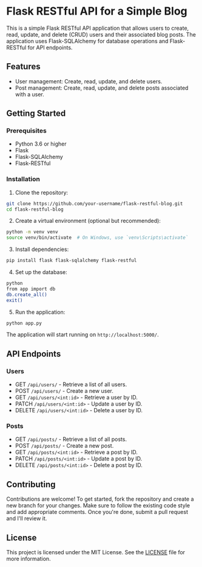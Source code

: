 # Flask RESTful API for a Simple Blog

This is a simple Flask RESTful API application that allows users to create, read, update, and delete (CRUD) users and their associated blog posts. The application uses Flask-SQLAlchemy for database operations and Flask-RESTful for API endpoints.

## Features

- User management: Create, read, update, and delete users.
- Post management: Create, read, update, and delete posts associated with a user.

## Getting Started

### Prerequisites

- Python 3.6 or higher
- Flask
- Flask-SQLAlchemy
- Flask-RESTful

### Installation

1. Clone the repository:

```bash
git clone https://github.com/your-username/flask-restful-blog.git
cd flask-restful-blog
```

2. Create a virtual environment (optional but recommended):

```bash
python -m venv venv
source venv/bin/activate  # On Windows, use `venv\Scripts\activate`
```

3. Install dependencies:

```bash
pip install flask flask-sqlalchemy flask-restful
```

4. Set up the database:

```bash
python
from app import db
db.create_all()
exit()
```

5. Run the application:

```bash
python app.py
```

The application will start running on `http://localhost:5000/`.

## API Endpoints

### Users

- GET `/api/users/` - Retrieve a list of all users.
- POST `/api/users/` - Create a new user.
- GET `/api/users/<int:id>` - Retrieve a user by ID.
- PATCH `/api/users/<int:id>` - Update a user by ID.
- DELETE `/api/users/<int:id>` - Delete a user by ID.

### Posts

- GET `/api/posts/` - Retrieve a list of all posts.
- POST `/api/posts/` - Create a new post.
- GET `/api/posts/<int:id>` - Retrieve a post by ID.
- PATCH `/api/posts/<int:id>` - Update a post by ID.
- DELETE `/api/posts/<int:id>` - Delete a post by ID.

## Contributing

Contributions are welcome! To get started, fork the repository and create a new branch for your changes. Make sure to follow the existing code style and add appropriate comments. Once you're done, submit a pull request and I'll review it.

## License

This project is licensed under the MIT License. See the [LICENSE](LICENSE) file for more information.
